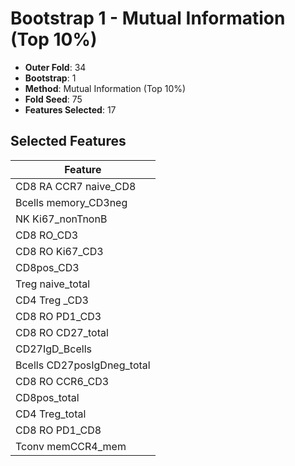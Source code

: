 # Bootstrap 1 - Mutual Information (Top 10%)

- **Outer Fold**: 34
- **Bootstrap**: 1
- **Method**: Mutual Information (Top 10%)
- **Fold Seed**: 75
- **Features Selected**: 17

## Selected Features

| Feature |
|---------|
| CD8 RA CCR7 naive_CD8 |
| Bcells memory_CD3neg |
| NK Ki67_nonTnonB |
| CD8 RO_CD3 |
| CD8  RO Ki67_CD3 |
| CD8pos_CD3 |
| Treg naive_total |
| CD4 Treg _CD3 |
| CD8 RO PD1_CD3 |
| CD8 RO CD27_total |
| CD27IgD_Bcells |
| Bcells CD27posIgDneg_total |
| CD8 RO CCR6_CD3 |
| CD8pos_total |
| CD4 Treg_total |
| CD8 RO PD1_CD8 |
| Tconv memCCR4_mem |
